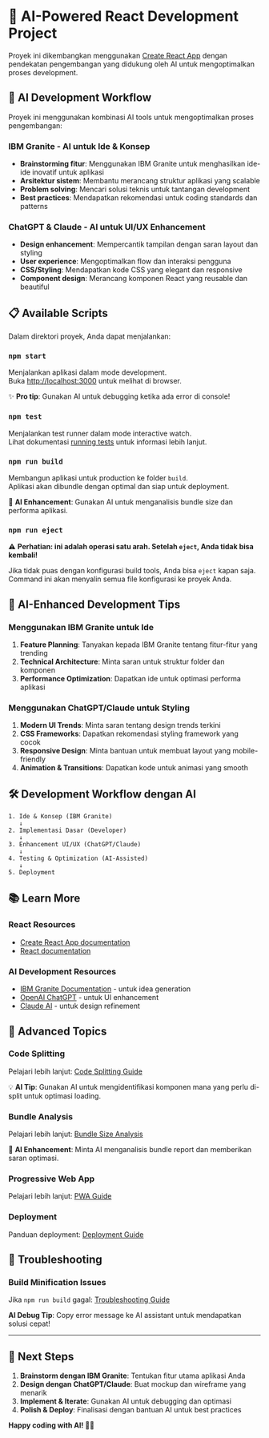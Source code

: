 # 🚀 AI-Powered React Development Project

Proyek ini dikembangkan menggunakan [Create React App](https://github.com/facebook/create-react-app) dengan pendekatan pengembangan yang didukung oleh AI untuk mengoptimalkan proses development.

## 🧠 AI Development Workflow

Proyek ini menggunakan kombinasi AI tools untuk mengoptimalkan proses pengembangan:

### **IBM Granite** - AI untuk Ide & Konsep
- **Brainstorming fitur**: Menggunakan IBM Granite untuk menghasilkan ide-ide inovatif untuk aplikasi
- **Arsitektur sistem**: Membantu merancang struktur aplikasi yang scalable
- **Problem solving**: Mencari solusi teknis untuk tantangan development
- **Best practices**: Mendapatkan rekomendasi untuk coding standards dan patterns

### **ChatGPT & Claude** - AI untuk UI/UX Enhancement
- **Design enhancement**: Mempercantik tampilan dengan saran layout dan styling
- **User experience**: Mengoptimalkan flow dan interaksi pengguna
- **CSS/Styling**: Mendapatkan kode CSS yang elegant dan responsive
- **Component design**: Merancang komponen React yang reusable dan beautiful

## 📋 Available Scripts

Dalam direktori proyek, Anda dapat menjalankan:

### `npm start`
Menjalankan aplikasi dalam mode development.\
Buka [http://localhost:3000](http://localhost:3000) untuk melihat di browser.

✨ **Pro tip**: Gunakan AI untuk debugging ketika ada error di console!

### `npm test`
Menjalankan test runner dalam mode interactive watch.\
Lihat dokumentasi [running tests](https://facebook.github.io/create-react-app/docs/running-tests) untuk informasi lebih lanjut.

### `npm run build`
Membangun aplikasi untuk production ke folder `build`.\
Aplikasi akan dibundle dengan optimal dan siap untuk deployment.

🎯 **AI Enhancement**: Gunakan AI untuk menganalisis bundle size dan performa aplikasi.

### `npm run eject`
⚠️ **Perhatian: ini adalah operasi satu arah. Setelah `eject`, Anda tidak bisa kembali!**

Jika tidak puas dengan konfigurasi build tools, Anda bisa `eject` kapan saja. Command ini akan menyalin semua file konfigurasi ke proyek Anda.

## 🎨 AI-Enhanced Development Tips

### Menggunakan IBM Granite untuk Ide
1. **Feature Planning**: Tanyakan kepada IBM Granite tentang fitur-fitur yang trending
2. **Technical Architecture**: Minta saran untuk struktur folder dan komponen
3. **Performance Optimization**: Dapatkan ide untuk optimasi performa aplikasi

### Menggunakan ChatGPT/Claude untuk Styling
1. **Modern UI Trends**: Minta saran tentang design trends terkini
2. **CSS Frameworks**: Dapatkan rekomendasi styling framework yang cocok
3. **Responsive Design**: Minta bantuan untuk membuat layout yang mobile-friendly
4. **Animation & Transitions**: Dapatkan kode untuk animasi yang smooth

## 🛠️ Development Workflow dengan AI

```
1. Ide & Konsep (IBM Granite) 
   ↓
2. Implementasi Dasar (Developer)
   ↓
3. Enhancement UI/UX (ChatGPT/Claude)
   ↓
4. Testing & Optimization (AI-Assisted)
   ↓
5. Deployment
```

## 📚 Learn More

### React Resources
- [Create React App documentation](https://facebook.github.io/create-react-app/docs/getting-started)
- [React documentation](https://reactjs.org/)

### AI Development Resources
- [IBM Granite Documentation](https://www.ibm.com/granite) - untuk idea generation
- [OpenAI ChatGPT](https://chat.openai.com/) - untuk UI enhancement
- [Claude AI](https://claude.ai/) - untuk design refinement

## 🔧 Advanced Topics

### Code Splitting
Pelajari lebih lanjut: [Code Splitting Guide](https://facebook.github.io/create-react-app/docs/code-splitting)

💡 **AI Tip**: Gunakan AI untuk mengidentifikasi komponen mana yang perlu di-split untuk optimasi loading.

### Bundle Analysis
Pelajari lebih lanjut: [Bundle Size Analysis](https://facebook.github.io/create-react-app/docs/analyzing-the-bundle-size)

🤖 **AI Enhancement**: Minta AI menganalisis bundle report dan memberikan saran optimasi.

### Progressive Web App
Pelajari lebih lanjut: [PWA Guide](https://facebook.github.io/create-react-app/docs/making-a-progressive-web-app)

### Deployment
Panduan deployment: [Deployment Guide](https://facebook.github.io/create-react-app/docs/deployment)

## 🚨 Troubleshooting

### Build Minification Issues
Jika `npm run build` gagal: [Troubleshooting Guide](https://facebook.github.io/create-react-app/docs/troubleshooting#npm-run-build-fails-to-minify)

**AI Debug Tip**: Copy error message ke AI assistant untuk mendapatkan solusi cepat!

---

## 🎯 Next Steps

1. **Brainstorm dengan IBM Granite**: Tentukan fitur utama aplikasi Anda
2. **Design dengan ChatGPT/Claude**: Buat mockup dan wireframe yang menarik
3. **Implement & Iterate**: Gunakan AI untuk debugging dan optimasi
4. **Polish & Deploy**: Finalisasi dengan bantuan AI untuk best practices

**Happy coding with AI! 🤖✨**